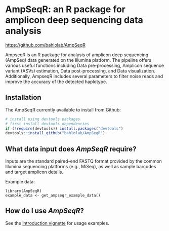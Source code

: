 # AmpSeqR: an R package for amplicon deep sequencing data analysis
https://github.com/bahlolab/AmpSeqR

AmpseqR is an R package for analysis of amplicon deep sequencing (AmpSeq) data generated on the Illumina platform. The pipeline offers various useful functions including Data pre-processing, Amplicon sequence variant (ASVs) estimation, Data post-processing, and Data visualization. Additionally, AmpseqR includes several parameters to filter noise reads and improve the accuracy of the detected haplotype.

## Installation

The AmpSeqR currently available to install from Github:

```r
# install using devtools packages
# first install devtools dependencies
if (!require(devtools)) install.packages("devtools")
devtools::install_github("bahlolab/AmpSeqR")
```

## What data input does _AmpSeqR_ require?

Inputs are the standard paired-end FASTQ format provided by the common Illumina sequencing platforms (e.g., MiSeq), as well as sample barcodes and target amplicon details.

Example data:
```{r}
library(AmpSeqR)
example_data <- get_ampseqr_example_data()
```

## How do I use _AmpSeqR_?
See the [introduction vignette](https://github.com/bahlolab/AmpSeqR/blob/main/vignettes/AmpSeqR.Rmd) for usage examples.
